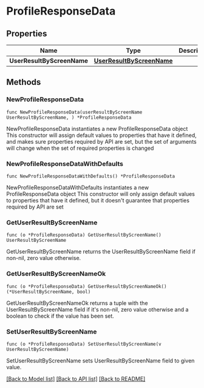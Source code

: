 # ProfileResponseData

## Properties

Name | Type | Description | Notes
------------ | ------------- | ------------- | -------------
**UserResultByScreenName** | [**UserResultByScreenName**](UserResultByScreenName.md) |  | 

## Methods

### NewProfileResponseData

`func NewProfileResponseData(userResultByScreenName UserResultByScreenName, ) *ProfileResponseData`

NewProfileResponseData instantiates a new ProfileResponseData object
This constructor will assign default values to properties that have it defined,
and makes sure properties required by API are set, but the set of arguments
will change when the set of required properties is changed

### NewProfileResponseDataWithDefaults

`func NewProfileResponseDataWithDefaults() *ProfileResponseData`

NewProfileResponseDataWithDefaults instantiates a new ProfileResponseData object
This constructor will only assign default values to properties that have it defined,
but it doesn't guarantee that properties required by API are set

### GetUserResultByScreenName

`func (o *ProfileResponseData) GetUserResultByScreenName() UserResultByScreenName`

GetUserResultByScreenName returns the UserResultByScreenName field if non-nil, zero value otherwise.

### GetUserResultByScreenNameOk

`func (o *ProfileResponseData) GetUserResultByScreenNameOk() (*UserResultByScreenName, bool)`

GetUserResultByScreenNameOk returns a tuple with the UserResultByScreenName field if it's non-nil, zero value otherwise
and a boolean to check if the value has been set.

### SetUserResultByScreenName

`func (o *ProfileResponseData) SetUserResultByScreenName(v UserResultByScreenName)`

SetUserResultByScreenName sets UserResultByScreenName field to given value.



[[Back to Model list]](../README.md#documentation-for-models) [[Back to API list]](../README.md#documentation-for-api-endpoints) [[Back to README]](../README.md)


